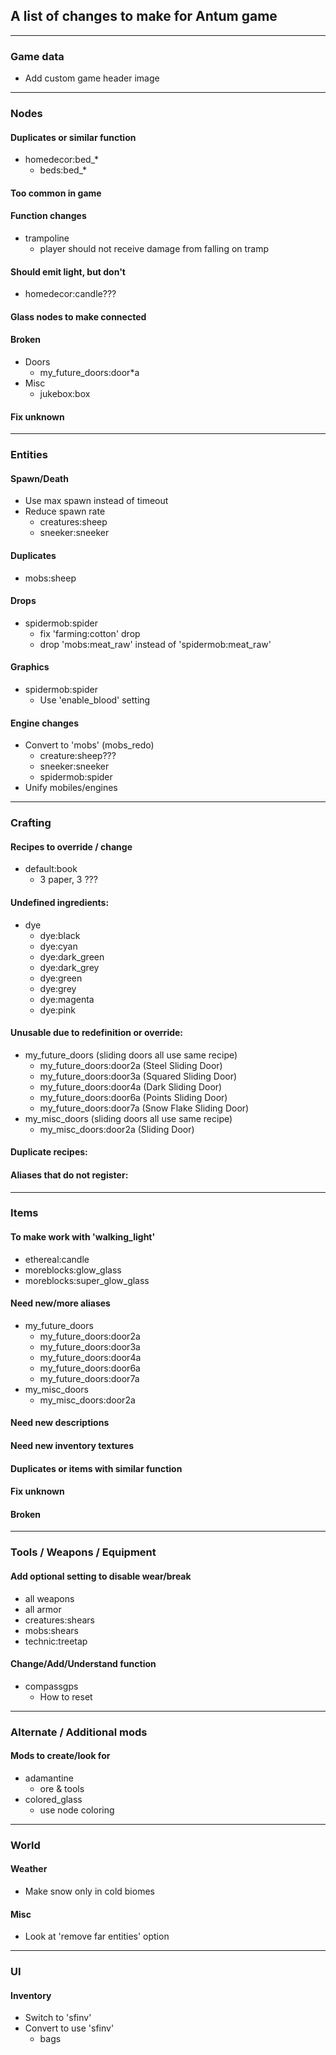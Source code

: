 ## A list of changes to make for Antum game


---

### Game data
* Add custom game header image

---

### Nodes

#### Duplicates or similar function
* homedecor:bed_*
	* beds:bed_*

#### Too common in game

#### Function changes
* trampoline
    * player should not receive damage from falling on tramp

#### Should emit light, but don't
* homedecor:candle???

#### Glass nodes to make connected

#### Broken
* Doors
	* my_future_doors:door\*a
* Misc
	* jukebox:box

#### Fix unknown


---

### Entities

#### Spawn/Death
* Use max spawn instead of timeout
* Reduce spawn rate
	* creatures:sheep
	* sneeker:sneeker

#### Duplicates
* mobs:sheep

#### Drops
* spidermob:spider
	* fix 'farming:cotton' drop
	* drop 'mobs:meat_raw' instead of 'spidermob:meat_raw'

#### Graphics
* spidermob:spider
	* Use 'enable_blood' setting

#### Engine changes
* Convert to 'mobs' (mobs_redo)
	* creature:sheep???
	* sneeker:sneeker
	* spidermob:spider
* Unify mobiles/engines


---

### Crafting

#### Recipes to override / change
* default:book
    * 3 paper, 3 ???

#### Undefined ingredients:
* dye
	* dye:black
	* dye:cyan
	* dye:dark_green
	* dye:dark_grey
	* dye:green
	* dye:grey
	* dye:magenta
	* dye:pink

#### Unusable due to redefinition or override:
* my_future_doors (sliding doors all use same recipe)
	* my_future_doors:door2a (Steel Sliding Door)
	* my_future_doors:door3a (Squared Sliding Door)
	* my_future_doors:door4a (Dark Sliding Door)
	* my_future_doors:door6a (Points Sliding Door)
	* my_future_doors:door7a (Snow Flake Sliding Door)
* my_misc_doors (sliding doors all use same recipe)
	* my_misc_doors:door2a (Sliding Door)

#### Duplicate recipes:

#### Aliases that do not register:


---

### Items

#### To make work with 'walking_light'
* ethereal:candle
* moreblocks:glow_glass
* moreblocks:super_glow_glass

#### Need new/more aliases
* my_future_doors
	* my_future_doors:door2a
	* my_future_doors:door3a
	* my_future_doors:door4a
	* my_future_doors:door6a
	* my_future_doors:door7a
* my_misc_doors
	* my_misc_doors:door2a

#### Need new descriptions

#### Need new inventory textures

#### Duplicates or items with similar function

#### Fix unknown

#### Broken


---

### Tools / Weapons / Equipment

#### Add optional setting to disable wear/break
* all weapons
* all armor
* creatures:shears
* mobs:shears
* technic:treetap

#### Change/Add/Understand function
* compassgps
	* How to reset


---

### Alternate / Additional mods

#### Mods to create/look for
* adamantine
	* ore & tools
* colored_glass
    * use node coloring


---

### World

#### Weather
* Make snow only in cold biomes

#### Misc
* Look at 'remove far entities' option


---

### UI

#### Inventory
* Switch to 'sfinv'
* Convert to use 'sfinv'
	* bags
